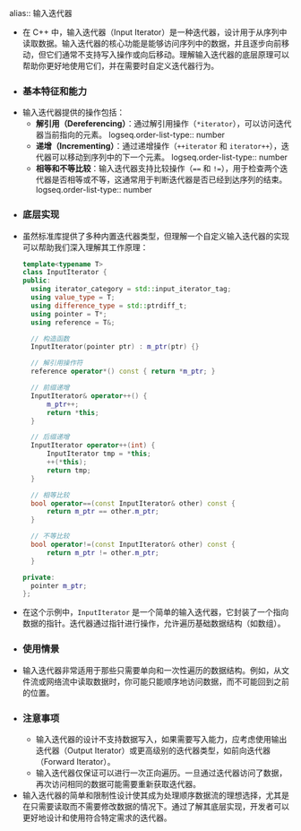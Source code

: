 alias:: 输入迭代器

- 在 C++ 中，输入迭代器（Input Iterator）是一种迭代器，设计用于从序列中读取数据。输入迭代器的核心功能是能够访问序列中的数据，并且逐步向前移动，但它们通常不支持写入操作或向后移动。理解输入迭代器的底层原理可以帮助你更好地使用它们，并在需要时自定义迭代器行为。
- ### 基本特征和能力
- 输入迭代器提供的操作包括：
	- **解引用（Dereferencing）**：通过解引用操作（`*iterator`），可以访问迭代器当前指向的元素。
	  logseq.order-list-type:: number
	- **递增（Incrementing）**：通过递增操作（`++iterator` 和 `iterator++`），迭代器可以移动到序列中的下一个元素。
	  logseq.order-list-type:: number
	- **相等和不等比较**：输入迭代器支持比较操作（`==` 和 `!=`），用于检查两个迭代器是否相等或不等，这通常用于判断迭代器是否已经到达序列的结束。
	  logseq.order-list-type:: number
- ### 底层实现
- 虽然标准库提供了多种内置迭代器类型，但理解一个自定义输入迭代器的实现可以帮助我们深入理解其工作原理：
  ```cpp
  template<typename T>
  class InputIterator {
  public:
    using iterator_category = std::input_iterator_tag;
    using value_type = T;
    using difference_type = std::ptrdiff_t;
    using pointer = T*;
    using reference = T&;
  
    // 构造函数
    InputIterator(pointer ptr) : m_ptr(ptr) {}
  
    // 解引用操作符
    reference operator*() const { return *m_ptr; }
  
    // 前缀递增
    InputIterator& operator++() {
        m_ptr++;
        return *this;
    }
  
    // 后缀递增
    InputIterator operator++(int) {
        InputIterator tmp = *this;
        ++(*this);
        return tmp;
    }
  
    // 相等比较
    bool operator==(const InputIterator& other) const {
        return m_ptr == other.m_ptr;
    }
  
    // 不等比较
    bool operator!=(const InputIterator& other) const {
        return m_ptr != other.m_ptr;
    }
  
  private:
    pointer m_ptr;
  };
  ```
- 在这个示例中，`InputIterator` 是一个简单的输入迭代器，它封装了一个指向数据的指针。迭代器通过指针进行操作，允许遍历基础数据结构（如数组）。
- ### 使用情景
- 输入迭代器非常适用于那些只需要单向和一次性遍历的数据结构。例如，从文件流或网络流中读取数据时，你可能只能顺序地访问数据，而不可能回到之前的位置。
- ### 注意事项
	- 输入迭代器的设计不支持数据写入，如果需要写入能力，应考虑使用输出迭代器（Output Iterator）或更高级别的迭代器类型，如前向迭代器（Forward Iterator）。
	- 输入迭代器仅保证可以进行一次正向遍历。一旦通过迭代器访问了数据，再次访问相同的数据可能需要重新获取迭代器。
- 输入迭代器的简单和限制性设计使其成为处理顺序数据流的理想选择，尤其是在只需要读取而不需要修改数据的情况下。通过了解其底层实现，开发者可以更好地设计和使用符合特定需求的迭代器。
  <!--Converted by ToLogseq-->